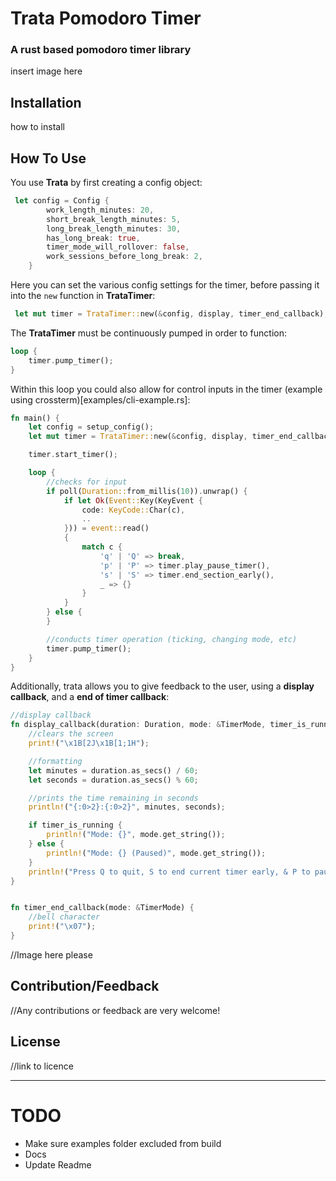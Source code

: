 # Trata Pomodoro Timer
### A rust based pomodoro timer library
insert image here

## Installation
 how to install

## How To Use

You use **Trata** by first creating a config object:
```rust
 let config = Config {
        work_length_minutes: 20,
        short_break_length_minutes: 5,
        long_break_length_minutes: 30,
        has_long_break: true,
        timer_mode_will_rollover: false,
        work_sessions_before_long_break: 2,
    }
```
Here you can set the various config settings for the timer, before passing it into the `new` function in **TrataTimer**:
```rust
 let mut timer = TrataTimer::new(&config, display, timer_end_callback);
```
The **TrataTimer** must be continuously pumped in order to function:
```rust
loop {
    timer.pump_timer();
}
```

Within this loop you could also allow for control inputs in the timer (example using crossterm)[examples/cli-example.rs]:
```rust
fn main() {
    let config = setup_config();
    let mut timer = TrataTimer::new(&config, display, timer_end_callback);

    timer.start_timer();

    loop {
        //checks for input
        if poll(Duration::from_millis(10)).unwrap() {
            if let Ok(Event::Key(KeyEvent {
                code: KeyCode::Char(c),
                ..
            })) = event::read()
            {
                match c {
                    'q' | 'Q' => break,
                    'p' | 'P' => timer.play_pause_timer(),
                    's' | 'S' => timer.end_section_early(),
                    _ => {}
                }
            }
        } else {
        }

        //conducts timer operation (ticking, changing mode, etc)
        timer.pump_timer();
    }
}
```
Additionally, trata allows you to give feedback to the user, using a **display callback**, and a **end of timer callback**:

```rust
//display callback
fn display_callback(duration: Duration, mode: &TimerMode, timer_is_running: bool) {
    //clears the screen
    print!("\x1B[2J\x1B[1;1H");

    //formatting
    let minutes = duration.as_secs() / 60;
    let seconds = duration.as_secs() % 60;

    //prints the time remaining in seconds
    println!("{:0>2}:{:0>2}", minutes, seconds);

    if timer_is_running {
        println!("Mode: {}", mode.get_string());
    } else {
        println!("Mode: {} (Paused)", mode.get_string());
    }
    println!("Press Q to quit, S to end current timer early, & P to pause the timer.");
}


fn timer_end_callback(mode: &TimerMode) {
    //bell character
    print!("\x07");
}
```
//Image here please

## Contribution/Feedback
//Any contributions or feedback are very welcome!

## License
//link to licence


---
# TODO
- Make sure examples folder excluded from build
- Docs
- Update Readme